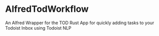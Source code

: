 # AlfredTodWorkflow
An Alfred Wrapper for the TOD Rust App for quickly adding tasks to your Todoist Inbox using Todoist NLP

